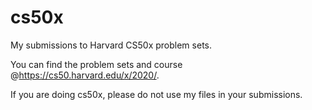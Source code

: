 # cs50x
My submissions to Harvard CS50x problem sets.

You can find the problem sets and course @https://cs50.harvard.edu/x/2020/. 

If you are doing cs50x, please do not use my files in your submissions.  
